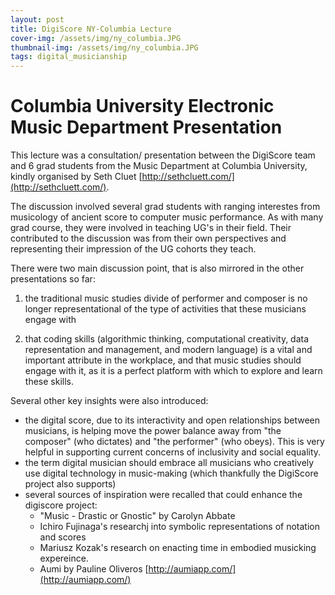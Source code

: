 ```yaml
---
layout: post
title: DigiScore NY-Columbia Lecture
cover-img: /assets/img/ny_columbia.JPG
thumbnail-img: /assets/img/ny_columbia.JPG
tags: digital_musicianship
---
```


# **Columbia University Electronic Music Department Presentation**

This lecture was a consultation/ presentation between the DigiScore team 
and 6 grad students from the Music Department at Columbia University, kindly 
organised by Seth Cluet [http://sethcluett.com/](http://sethcluett.com/).


The discussion involved several grad students with ranging interestes from musicology of ancient score
to computer music performance. As with many grad course, they were involved in teaching UG's in their field.
Their contributed to the discussion was from their own perspectives and representing their impression of the
UG cohorts they teach.


There were two main discussion point, that is also mirrored in the other presentations so far:

1) the traditional music studies divide of performer and composer is no longer representational of the type of activities that these musicians engage with


2) that coding skills (algorithmic thinking, computational creativity, data representation and management, and modern language) is a vital and important attribute in the workplace, and that music studies should engage with it, as it is a perfect platform with which to explore and learn these skills.


Several other key insights were also introduced:
- the digital score, due to its interactivity and open relationships between musicians, is helping move the power balance away from "the composer" (who dictates) and "the performer" (who obeys). This is very helpful in supporting current concerns of inclusivity and social equality.
- the term digital musician should embrace all musicians who creatively use digital technology in music-making (which thankfully the DigiScore project also supports)
- several sources of inspiration were recalled that could enhance the digiscore project:
  - "Music - Drastic or Gnostic" by Carolyn Abbate
  - Ichiro Fujinaga's researchj into symbolic representations of notation and scores
  - Mariusz Kozak's research on enacting time in embodied musicking expereince.
  - Aumi by Pauline Oliveros [http://aumiapp.com/](http://aumiapp.com/)



